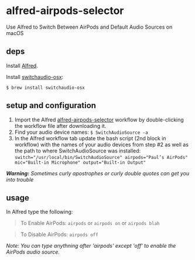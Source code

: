 # alfred-airpods-selector
Use Alfred to Switch Between AirPods and Default Audio Sources on macOS

## deps

Install [Alfred](https://www.alfredapp.com).

Install [switchaudio-osx](https://github.com/deweller/switchaudio-osx):

```
$ brew install switchaudio-osx
```

## setup and configuration

1. Import the Alfred [alfred-airpods-selector](https://github.com/paulsri/alfred-airpods-selector/blob/master/AirPods%20Selector.alfredworkflow) workflow by double-clicking the workflow file after downloading it.
1. Find your audio device names:
        ```
        $ SwitchAudioSource -a
        ```
1. In the Alfred workflow tab update the bash script (2nd block in workflow) with the names of your audio devices from step #2 as well as the path to where SwitchAudioSource was installed:
        ```
        switch="/usr/local/bin/SwitchAudioSource"
        airpods="Paul’s AirPods"
        mic="Built-in Microphone"
        output="Built-in Output"
        ```

_**Warning:** Sometimes curly apostrophes or curly double quotes can get you into trouble_

## usage

In Alfred type the following:

> To Enable AirPods:
> `airpods` or `airpods on` or `airpods blah`

> To Disable AirPods:
> `airpods off`

*Note: You can type anythning after 'airpods' except 'off' to enable the AirPods audio source.*


